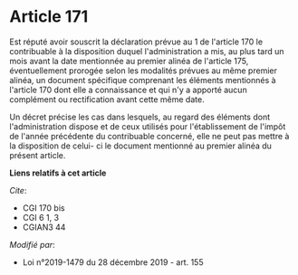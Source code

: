 # Article 171

Est réputé avoir souscrit la déclaration prévue au 1 de l'article 170 le contribuable à la disposition duquel
l'administration a mis, au plus tard un mois avant la date mentionnée au premier alinéa de l'article 175, éventuellement
prorogée selon les modalités prévues au même premier alinéa, un document spécifique comprenant les éléments mentionnés à
l'article 170 dont elle a connaissance et qui n'y a apporté aucun complément ou rectification avant cette même date.

Un décret précise les cas dans lesquels, au regard des éléments dont l'administration dispose et de ceux utilisés pour
l'établissement de l'impôt de l'année précédente du contribuable concerné, elle ne peut pas mettre à la disposition de celui-
ci le document mentionné au premier alinéa du présent article.

**Liens relatifs à cet article**

_Cite_:

  - CGI 170 bis
  - CGI 6 1, 3
  - CGIAN3 44

_Modifié par_:

  - Loi n°2019-1479 du 28 décembre 2019 - art. 155
